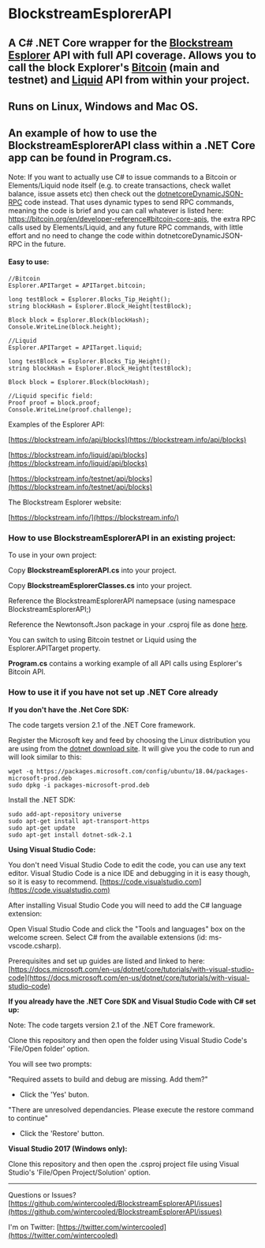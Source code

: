 # BlockstreamEsplorerAPI

## A C# .NET Core wrapper for the [Blockstream Esplorer](https://github.com/Blockstream/esplora) API with full API coverage. Allows you to call the block Explorer's [Bitcoin](https://github.com/bitcoin/bitcoin) (main and testnet) and [Liquid](https://blockstream.com/liquid/) API from within your project.

## Runs on Linux, Windows and Mac OS.

## An example of how to use the BlockstreamEsplorerAPI class within a .NET Core app can be found in Program.cs.

Note: If you want to actually use C# to issue commands to a Bitcoin or Elements/Liquid node itself (e.g. to create transactions, check wallet balance, issue assets etc) then check out the [dotnetcoreDynamicJSON-RPC](https://github.com/wintercooled/dotnetcoreDynamicJSON-RPC) code instead. That uses dynamic types to send RPC commands, meaning the code is brief and you can call whatever is listed here: https://bitcoin.org/en/developer-reference#bitcoin-core-apis, the extra RPC calls used by Elements/Liquid, and any future RPC commands, with little effort and no need to change the code within dotnetcoreDynamicJSON-RPC in the future.

#### Easy to use:

~~~~
//Bitcoin
Esplorer.APITarget = APITarget.bitcoin;

long testBlock = Esplorer.Blocks_Tip_Height(); 
string blockHash = Esplorer.Block_Height(testBlock);

Block block = Esplorer.Block(blockHash);
Console.WriteLine(block.height);
~~~~

~~~~
//Liquid
Esplorer.APITarget = APITarget.liquid;

long testBlock = Esplorer.Blocks_Tip_Height(); 
string blockHash = Esplorer.Block_Height(testBlock);

Block block = Esplorer.Block(blockHash);

//Liquid specific field:
Proof proof = block.proof;
Console.WriteLine(proof.challenge);
~~~~

Examples of the Esplorer API:

[https://blockstream.info/api/blocks](https://blockstream.info/api/blocks)

[https://blockstream.info/liquid/api/blocks](https://blockstream.info/liquid/api/blocks)

[https://blockstream.info/testnet/api/blocks](https://blockstream.info/testnet/api/blocks)


The Blockstream Esplorer website:

[https://blockstream.info/](https://blockstream.info/)


### How to use BlockstreamEsplorerAPI in an existing project:

To use in your own project:

Copy **BlockstreamEsplorerAPI.cs** into your project.

Copy **BlockstreamEsplorerClasses.cs** into your project.

Reference the BlockstreamEsplorerAPI namepsace (using namespace BlockstreamEsplorerAPI;)

Reference the Newtonsoft.Json package in your .csproj file as done [here](https://github.com/wintercooled/BlockstreamEsplorerAPI/blob/master/BlockstreamEsplorerAPI.csproj).

You can switch to using Bitcoin testnet or Liquid using the Esplorer.APITarget property.

**Program.cs** contains a working example of all API calls using Esplorer's Bitcoin API.


### How to use it if you have not set up .NET Core already

**If you don't have the .Net Core SDK:**

The code targets version 2.1 of the .NET Core framework.

Register the Microsoft key and feed by choosing the Linux distribution you are using from the [dotnet download site](https://dotnet.microsoft.com/download/linux-package-manager/ubuntu18-04/sdk-current). It will give you the code to run and will look similar to this:

```
wget -q https://packages.microsoft.com/config/ubuntu/18.04/packages-microsoft-prod.deb
sudo dpkg -i packages-microsoft-prod.deb
```

Install the .NET SDK:

```
sudo add-apt-repository universe
sudo apt-get install apt-transport-https
sudo apt-get update
sudo apt-get install dotnet-sdk-2.1
```

**Using Visual Studio Code:**

You don't need Visual Studio Code to edit the code, you can use any text editor. Visual Studio Code is a nice IDE and debugging in it is easy though, so it is easy to recommend. [https://code.visualstudio.com](https://code.visualstudio.com)

After installing Visual Studio Code you will need to add the C# language extension: 

Open Visual Studio Code and click the "Tools and languages" box on the welcome screen. Select C# from the available extensions (id: ms-vscode.csharp). 

Prerequisites and set up guides are listed and linked to here: [https://docs.microsoft.com/en-us/dotnet/core/tutorials/with-visual-studio-code](https://docs.microsoft.com/en-us/dotnet/core/tutorials/with-visual-studio-code)


**If you already have the .NET Core SDK and Visual Studio Code with C# set up:**

Note: The code targets version 2.1 of the .NET Core framework.

Clone this repository and then open the folder using Visual Studio Code's 'File/Open folder' option.

You will see two prompts:

"Required assets to build and debug are missing. Add them?"

- Click the 'Yes' buton.

"There are unresolved dependancies. Please execute the restore command to continue"

- Click the 'Restore' button.

**Visual Studio 2017 (Windows only):**

Clone this repository and then open the .csproj project file using Visual Studio's 'File/Open Project/Solution' option.

* * * 

Questions or Issues? [https://github.com/wintercooled/BlockstreamEsplorerAPI/issues](https://github.com/wintercooled/BlockstreamEsplorerAPI/issues)

I'm on Twitter: [https://twitter.com/wintercooled](https://twitter.com/wintercooled)
